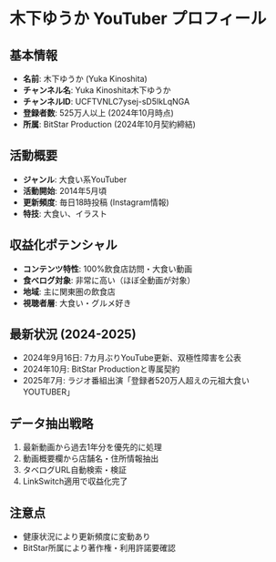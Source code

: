 # 木下ゆうか YouTuber プロフィール

## 基本情報
- **名前**: 木下ゆうか (Yuka Kinoshita)
- **チャンネル名**: Yuka Kinoshita木下ゆうか
- **チャンネルID**: UCFTVNLC7ysej-sD5lkLqNGA  
- **登録者数**: 525万人以上 (2024年10月時点)
- **所属**: BitStar Production (2024年10月契約締結)

## 活動概要
- **ジャンル**: 大食い系YouTuber
- **活動開始**: 2014年5月頃
- **更新頻度**: 毎日18時投稿 (Instagram情報)
- **特技**: 大食い、イラスト

## 収益化ポテンシャル
- **コンテンツ特性**: 100%飲食店訪問・大食い動画
- **食べログ対象**: 非常に高い（ほぼ全動画が対象）
- **地域**: 主に関東圏の飲食店
- **視聴者層**: 大食い・グルメ好き

## 最新状況 (2024-2025)
- 2024年9月16日: 7カ月ぶりYouTube更新、双極性障害を公表
- 2024年10月: BitStar Productionと専属契約
- 2025年7月: ラジオ番組出演「登録者520万人超えの元祖大食いYOUTUBER」

## データ抽出戦略
1. 最新動画から過去1年分を優先的に処理
2. 動画概要欄から店舗名・住所情報抽出
3. タベログURL自動検索・検証
4. LinkSwitch適用で収益化完了

## 注意点
- 健康状況により更新頻度に変動あり
- BitStar所属により著作権・利用許諾要確認